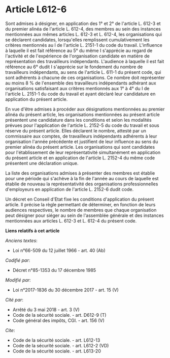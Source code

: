 # Article L612-6

Sont admises à désigner, en application des 1° et 2° de l'article L. 612-3 et du premier alinéa de l'article L. 612-4, des
membres au sein des instances mentionnées aux mêmes articles L. 612-3 et L. 612-4, les organisations qui se déclarent
candidates, lorsqu'elles remplissent cumulativement les critères mentionnés au I de l'article L. 2151-1 du code du travail.
L'influence à laquelle il est fait référence au 5° du même I s'apprécie au regard de l'activité et de l'expérience de
l'organisation candidate en matière de représentation des travailleurs indépendants. L'audience à laquelle il est fait
référence au 6° dudit I s'apprécie sur le fondement du nombre de travailleurs indépendants, au sens de l'article L. 611-1 du
présent code, qui sont adhérents à chacune de ces organisations. Ce nombre doit représenter au moins 8 % de l'ensemble des
travailleurs indépendants adhérant aux organisations satisfaisant aux critères mentionnés aux 1° à 4° du I de l'article L.
2151-1 du code du travail et ayant déclaré leur candidature en application du présent article.

En vue d'être admises à procéder aux désignations mentionnées au premier alinéa du présent article, les organisations
mentionnées au présent article présentent une candidature dans les conditions et selon les modalités prévues pour
l'application de l'article L. 2152-5 du code du travail et sous réserve du présent article. Elles déclarent le nombre,
attesté par un commissaire aux comptes, de travailleurs indépendants adhérents à leur organisation l'année précédente et
justifient de leur influence au sens du premier alinéa du présent article. Les organisations qui sont candidates pour
l'établissement de leur représentativité simultanément en application du présent article et en application de l'article L.
2152-4 du même code présentent une déclaration unique.

La liste des organisations admises à présenter des membres est établie pour une période qui s'achève à la fin de l'année au
cours de laquelle est établie de nouveau la représentativité des organisations professionnelles d'employeurs en application
de l'article L. 2152-6 dudit code.

Un décret en Conseil d'Etat fixe les conditions d'application du présent article. Il précise la règle permettant de
déterminer, en fonction de leurs audiences respectives, le nombre de membres que chaque organisation peut désigner pour
siéger au sein de l'assemblée générale et des instances mentionnées aux articles L. 612-3 et L. 612-4 du présent code.

**Liens relatifs à cet article**

_Anciens textes_:

  - Loi n°66-509 du 12 juillet 1966 - art. 40 (Ab)

_Codifié par_:

  - Décret n°85-1353 du 17 décembre 1985

_Modifié par_:

  - Loi n°2017-1836 du 30 décembre 2017 - art. 15 (V)

_Cité par_:

  - Arrêté du 3 mai 2018 - art. 3 (V)
  - Code de la sécurité sociale. - art. D612-9 (T)
  - Code général des impôts, CGI. - art. 156 (V)

_Cite_:

  - Code de la sécurité sociale. - art. L612-13
  - Code de la sécurité sociale. - art. L612-2 (VD)
  - Code de la sécurité sociale. - art. L613-20
